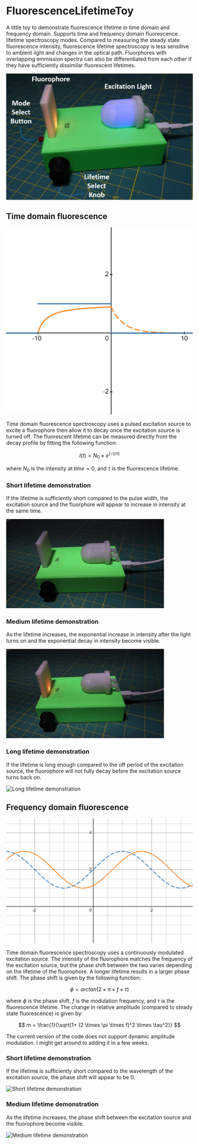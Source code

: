 # FluorescenceLifetimeToy
A little toy to demonstrate fluorescence lifetime in time domain and frequency domain. Supports time and frequency domain fluorescence lifetime spectroscopy modes. Compared to measuring the steady state fluorescence intensity, fluorescence lifetime spectroscopy is less sensitive to ambient light and changes in the optical path. Fluorphores with overlapping emmission spectra can also be differentiated from each other if they have sufficiently dissimilar fluorescent lifetimes.  

![Image of the fluorescence lifetime demonstrator](/Images/FluorescenceLifetimeToy.png)

## Time domain fluorescence
![Graph of time domain fluorescence](/Images/TimeDomain.png)

Time domain fluorescence spectroscopy uses a pulsed excitation source to excite a fluorophore then allow it to decay once the excitation source is turned off. The fluorescent lifetime can be measured directly from the decay profile by fitting the following function:

$$ I(t) = N_0 \times e^{(-t/\tau)} $$

where $N_0$ is the intensity at $time = 0$, and $\tau$ is the fluorescence lifetime.

### Short lifetime demonstration
If the lifetime is sufficiently short compared to the pulse width, the excitation source and the fluorphore will appear to increase in intensity at the same time.

![Short lifetime demonstration](/Images/TimeDomainShortLifetime.gif)

### Medium lifetime demonstration
As the lifetime increases, the exponential increase in intensity after the light turns on and the exponential decay in intensity become visible. 

![Medium lifetime demonstration](/Images/TimeDomainMediumLifetime.gif)

### Long lifetime demonstration
If the lifetime is long enough compared to the off period of the excitation source, the fluorophore will not fully decay before the excitation source turns back on.

![Long lifetime demonstration](/Images/TimeDomainLongLifetime.gif)

## Frequency domain fluorescence
![Graph of frequency domain fluorescence](/Images/FrequencyDomain.png)

Time domain fluorescence spectroscopy uses a continuously modulated excitation source. The intensity of the fluorophore matches the frequency of the excitation source, but the phase shift between the two varies depending on the lifetime of the fluorophore. A longer lifetime results in a larger phase shift. The phase shift is given by the following function:

$$ \phi = arctan(2 \times \pi \times f \times \tau) $$

where $\phi$ is the phase shift, $f$ is the modulation frequency, and $\tau$ is the fluorescence lifetime. The change in relative amplitude (compared to steady state fluorescence) is given by:

$$ m = \frac{1}{\sqrt{1+ (2 \times \pi \times f)^2 \times \tau^2}} $$

The current version of the code does not support dynamic amplitude modulation. I might get around to adding it in a few weeks. 

### Short lifetime demonstration
If the lifetime is sufficiently short compared to the wavelength of the excitation source, the phase shift will appear to be 0.

![Short lifetime demonstration](/Images/FrequencyDomainShortLifetime.gif)

### Medium lifetime demonstration
As the lifetime increases, the phase shift between the excitation source and the fluorophore become visible. 

![Medium lifetime demonstration](/Images/FrequencyDomainMediumLifetime.gif)
